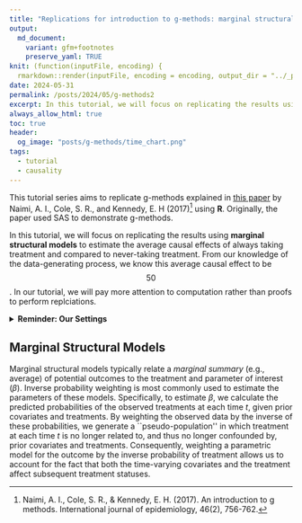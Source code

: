 ```yaml
---
title: "Replications for introduction to g-methods: marginal structural models (part 2)"
output:
  md_document:
    variant: gfm+footnotes
    preserve_yaml: TRUE
knit: (function(inputFile, encoding) {
  rmarkdown::render(inputFile, encoding = encoding, output_dir = "../_posts") })
date: 2024-05-31
permalink: /posts/2024/05/g-methods2
excerpt: In this tutorial, we will focus on replicating the results using **marginal structural models** to estimate the average causal effects of always taking treatment and compared to never-taking treatment. 
always_allow_html: true
toc: true
header:
  og_image: "posts/g-methods/time_chart.png"
tags:
  - tutorial
  - causality
---
```

This tutorial series aims to replicate g-methods explained in [this paper](https://www.ncbi.nlm.nih.gov/pmc/articles/PMC6074945/) by Naimi, A. I., Cole, S. R., and Kennedy, E. H (2017)[^1] using **R**. Originally, the paper used SAS to demonstrate g-methods. 

In this tutorial, we will focus on replicating the results using **marginal structural models** to estimate the average causal effects of always taking treatment and compared to never-taking treatment. From our knowledge of the data-generating process, we know this average causal effect to be $$50$$. In our tutorial, we will pay more attention to computation rather than proofs to perform replciations.  

<script>
window.MathJax = {
  tex: {
    inlineMath: [['$', '$'], ['\\(', '\\)']]
  },
  svg: {
    fontCache: 'global'
  }
};
</script>
<script src="https://polyfill.io/v3/polyfill.min.js?features=es6"></script>
<script id="MathJax-script" async src="https://cdn.jsdelivr.net/npm/mathjax@3/es5/tex-mml-chtml.js"></script>

<details>
<summary><strong>Reminder: Our Settings</strong></summary>

<div style="padding-top: 20px;">
  
The empirical setting is to treat HIV with a therapy regimen ($A$) in two time periods ($t = 0, t = 1$). Additionally, we measure the time-varying confounder, HIV viral load ($Z$), at times $t = 0$ and $t = 1$. Note that this time-varying confounder is measured before the treatment is administered at each time period. Also, we assume $Z$ at time 0 is 1 (high, bad health condition) for all subjects. Our outcome is the CD4 count (cells/mm$^3$) observed at $t = 2$. 

Thus, we have:  

<img src="/images/posts/g-methods/time_chart.png" style="display: block; margin: auto;" />

Under the identifying assumptions described in <a href="https://www.ncbi.nlm.nih.gov/pmc/articles/PMC6074945/">the paper</a>, we will estimate the average causal effect of always taking treatment ($a_0 = 1, a_1 = 1$), compared to never taking treatment ($a_0 = 0, a_1 = 0$) in both time periods. For notation, we are using subscripts to indicate time periods.

</div> 

</details>

## Marginal Structural Models
Marginal structural models typically relate a _marginal summary_ (e.g., average) of potential outcomes to the treatment and parameter of interest ($\beta$). Inverse probability weighting is most commonly used to estimate the parameters of these models. Specifically, to estimate $\beta$, we calculate the predicted probabilities of the observed treatments at each time $t$, given prior covariates and treatments. By weighting the observed data by the inverse of these probabilities, we generate a ``pseudo-population'' in which treatment at each time $t$ is no longer related to, and thus no longer confounded by, prior covariates and treatments. Consequently, weighting a parametric model for the outcome by the inverse probability of treatment allows us to account for the fact that both the time-varying covariates and the treatment affect subsequent treatment statuses.


[^1]: Naimi, A. I., Cole, S. R., & Kennedy, E. H. (2017). An introduction to g methods. International journal of epidemiology, 46(2), 756-762.




